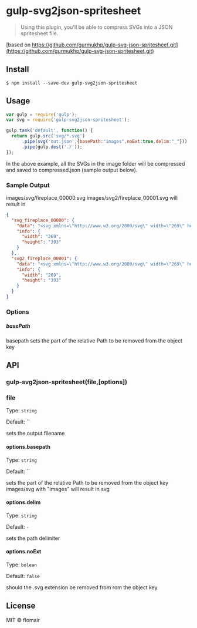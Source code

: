 # gulp-svg2json-spritesheet

> Using this plugin, you'll be able to compress SVGs into a JSON spritesheet file.


[based on https://github.com/gurmukhp/gulp-svg-json-spritesheet.git](https://github.com/gurmukhp/gulp-svg-json-spritesheet.git)

## Install

```
$ npm install --save-dev gulp-svg2json-spritesheet
```


## Usage

```js
var gulp = require('gulp');
var svg = require('gulp-svg2json-spritesheet');

gulp.task('default', function() {
  return gulp.src('svg/*.svg')
      .pipe(svg('out.json',{basePath:"images",noExt:true,delim:"_"}))
      .pipe(gulp.dest('./'));
});
```

In the above example, all the SVGs in the image folder will be compressed and saved to compressed.json (sample output below).

### Sample Output


images/svg/fireplace_00000.svg
images/svg2/fireplace_00001.svg
will result in 

```json
{
  "svg_fireplace_00000": {
    "data": "<svg xmlns=\"http://www.w3.org/2000/svg\" width=\"269\" height=\"393\" viewBox=\"0 0 269 393\">...</g></svg>",
    "info": {
      "width": "269",
      "height": "393"
    }
  },
  "svg2_fireplace_00001": {
    "data": "<svg xmlns=\"http://www.w3.org/2000/svg\" width=\"269\" height=\"393\" viewBox=\"0 0 269 393\">...</g></svg>",
    "info": {
      "width": "269",
      "height": "393"
    }
  }
}
```
### Options
##### basePath 
basepath sets the part of the relative Path to be removed from the object key  

## API

### gulp-svg2json-spritesheet(file,[options])

### file
Type: `string`

Default: ``

sets the output filename

#### options.basepath
Type: `string`

Default: ``

sets the part of the relative Path to be removed from the object key  
images/svg with "images" will result in svg

#### options.delim
Type: `string`

Default: `-`

sets the path delimiter

#### options.noExt
Type: `bolean`

Default: `false`

should the .svg extension be removed from rom the object key
## License

MIT © flomair
